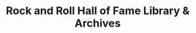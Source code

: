 ---
layout: repo
title: "Rock and Roll Hall of Fame Library & Archives"
id: 423
permalink: repos/423/
---